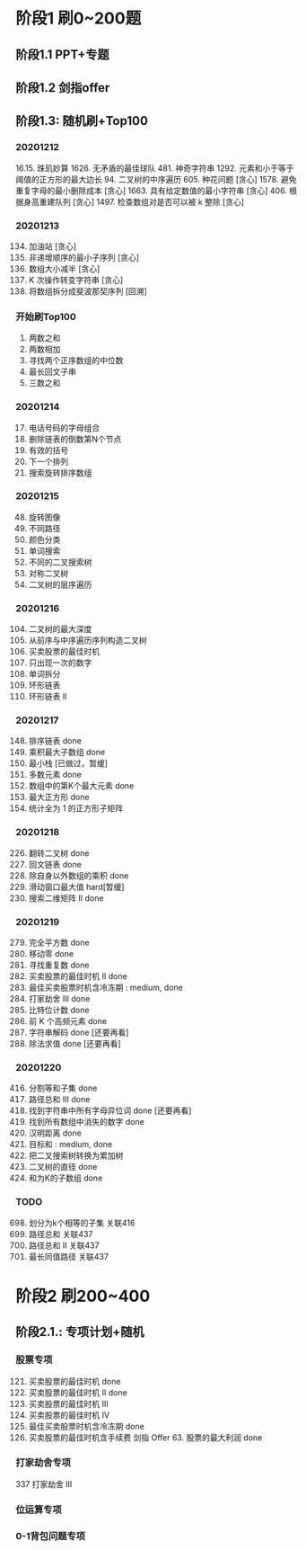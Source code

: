 # 阶段1 刷0~200题
## 阶段1.1 PPT+专题

## 阶段1.2 剑指offer

## 阶段1.3: 随机刷+Top100
### 20201212
16.15. 珠玑妙算
1626. 无矛盾的最佳球队
481. 神奇字符串
1292. 元素和小于等于阈值的正方形的最大边长
94. 二叉树的中序遍历
605. 种花问题 [贪心]
1578. 避免重复字母的最小删除成本 [贪心]
1663. 具有给定数值的最小字符串 [贪心]
406. 根据身高重建队列 [贪心]
1497. 检查数组对是否可以被 k 整除 [贪心]


### 20201213
134. 加油站 [贪心]
1403. 非递增顺序的最小子序列 [贪心]
1338. 数组大小减半 [贪心]
1540. K 次操作转变字符串 [贪心]
842. 将数组拆分成斐波那契序列 [回溯]
### 开始刷Top100
1. 两数之和 
2. 两数相加 
4. 寻找两个正序数组的中位数
5. 最长回文子串
15. 三数之和

### 20201214
17. 电话号码的字母组合
19. 删除链表的倒数第N个节点 
20. 有效的括号 
31. 下一个排列  
33. 搜索旋转排序数组 

### 20201215
48. 旋转图像 
62. 不同路径
75. 颜色分类
79. 单词搜索
96. 不同的二叉搜索树 
101. 对称二叉树
102. 二叉树的层序遍历

### 20201216
104. 二叉树的最大深度 
105. 从前序与中序遍历序列构造二叉树 
121. 买卖股票的最佳时机 
136. 只出现一次的数字 
139. 单词拆分 
141. 环形链表
142. 环形链表 II

### 20201217
148. 排序链表 done
152. 乘积最大子数组 done
155. 最小栈 [已做过，暂缓]
169. 多数元素 done
215. 数组中的第K个最大元素 done
221. 最大正方形 done
1277. 统计全为 1 的正方形子矩阵

### 20201218
226. 翻转二叉树 done
234. 回文链表 done
238. 除自身以外数组的乘积 done
239. 滑动窗口最大值 hard[暂缓]
240. 搜索二维矩阵 II done

### 20201219
279. 完全平方数 done
283. 移动零 done
287. 寻找重复数 done
122. 买卖股票的最佳时机 II done
309. 最佳买卖股票时机含冷冻期 : medium, done
337. 打家劫舍 III done
338. 比特位计数 done
347. 前 K 个高频元素 done
394. 字符串解码 done [还要再看]
399. 除法求值 done [还要再看]

### 20201220
416. 分割等和子集 done
437. 路径总和 III done
438. 找到字符串中所有字母异位词 done [还要再看]
448. 找到所有数组中消失的数字 done
461. 汉明距离 done
494. 目标和 : medium, done
538. 把二叉搜索树转换为累加树
543. 二叉树的直径 done
560. 和为K的子数组 done




### TODO
698. 划分为k个相等的子集 关联416
112. 路径总和 关联437
113. 路径总和 II 关联437
687. 最长同值路径 关联437




# 阶段2 刷200~400
## 阶段2.1.: 专项计划+随机
### 股票专项
121. 买卖股票的最佳时机 done
122. 买卖股票的最佳时机 II done
123. 买卖股票的最佳时机 III
188. 买卖股票的最佳时机 IV
309. 最佳买卖股票时机含冷冻期 done
714. 买卖股票的最佳时机含手续费
剑指 Offer 63. 股票的最大利润 done

### 打家劫舍专项
337 打家劫舍 III

### 位运算专项


### 0-1背包问题专项
